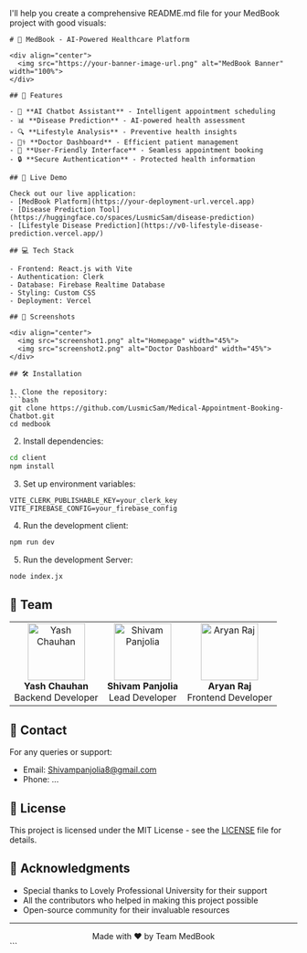 I'll help you create a comprehensive README.md file for your MedBook project with good visuals:

```markdown:d:\New folder\AI_doctor_appointment_chatbot\AI_doctor_appointment_chatbot\README.md
# 🏥 MedBook - AI-Powered Healthcare Platform

<div align="center">
  <img src="https://your-banner-image-url.png" alt="MedBook Banner" width="100%">
</div>

## 🌟 Features

- 🤖 **AI Chatbot Assistant** - Intelligent appointment scheduling
- 📊 **Disease Prediction** - AI-powered health assessment
- 🔍 **Lifestyle Analysis** - Preventive health insights
- 👨‍⚕️ **Doctor Dashboard** - Efficient patient management
- 📱 **User-Friendly Interface** - Seamless appointment booking
- 🔒 **Secure Authentication** - Protected health information

## 🚀 Live Demo

Check out our live application:
- [MedBook Platform](https://your-deployment-url.vercel.app)
- [Disease Prediction Tool](https://huggingface.co/spaces/LusmicSam/disease-prediction)
- [Lifestyle Disease Prediction](https://v0-lifestyle-disease-prediction.vercel.app/)

## 💻 Tech Stack

- Frontend: React.js with Vite
- Authentication: Clerk
- Database: Firebase Realtime Database
- Styling: Custom CSS
- Deployment: Vercel

## 📸 Screenshots

<div align="center">
  <img src="screenshot1.png" alt="Homepage" width="45%">
  <img src="screenshot2.png" alt="Doctor Dashboard" width="45%">
</div>

## 🛠️ Installation

1. Clone the repository:
```bash
git clone https://github.com/LusmicSam/Medical-Appointment-Booking-Chatbot.git
cd medbook
```

2. Install dependencies:
```bash
cd client
npm install
```

3. Set up environment variables:
```env
VITE_CLERK_PUBLISHABLE_KEY=your_clerk_key
VITE_FIREBASE_CONFIG=your_firebase_config
```

4. Run the development client:
```bash
npm run dev
```
5. Run the development Server:
```bash
node index.jx
```

## 👥 Team

<div align="center">
  <table>
    <tr>
      <td align="center">
        <img src="https://randomuser.me/api/portraits/men/32.jpg" width="100px" alt="Yash Chauhan"/><br/>
        <b>Yash Chauhan</b><br/>
        Backend Developer
      </td>
      <td align="center">
        <img src="https://randomuser.me/api/portraits/men/44.jpg" width="100px" alt="Shivam Panjolia"/><br/>
        <b>Shivam Panjolia</b><br/>
        Lead Developer
      </td>
      <td align="center">
        <img src="https://randomuser.me/api/portraits/men/75.jpg" width="100px" alt="Aryan Raj"/><br/>
        <b>Aryan Raj</b><br/>
        Frontend Developer
      </td>
    </tr>
  </table>
</div>

## 📱 Contact

For any queries or support:
- Email: Shivampanjolia8@gmail.com
- Phone: ...

## 📄 License

This project is licensed under the MIT License - see the [LICENSE](LICENSE) file for details.

## 🙏 Acknowledgments

- Special thanks to Lovely Professional University for their support
- All the contributors who helped in making this project possible
- Open-source community for their invaluable resources

---
<div align="center">
  Made with ❤️ by Team MedBook
</div>
```
